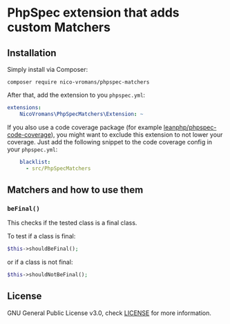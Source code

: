 # PhpSpec extension that adds custom Matchers
## Installation
Simply install via Composer: 
```
composer require nico-vromans/phpspec-matchers
```

After that, add the extension to you `phpspec.yml`:
```yaml
extensions:
    NicoVromans\PhpSpecMatchers\Extension: ~
```

If you also use a code coverage package (for example [leanphp/phpspec-code-coverage](https://packagist.org/packages/leanphp/phpspec-code-coverage)), you might want to exclude this extension to not lower your coverage. Just add the following snippet to the code coverage config in your `phpspec.yml`:
```yaml
    blacklist:
      - src/PhpSpecMatchers
``` 

## Matchers and how to use them
### `beFinal()`
This checks if the tested class is a final class.

To test if a class is final:
```php
$this->shouldBeFinal();
```

or if a class is not final:

```php
$this->shouldNotBeFinal();
```

## License
GNU General Public License v3.0, check [LICENSE](LICENSE) for more information.
